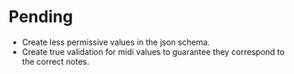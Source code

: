 # Pending

- Create less permissive values in the json schema.
- Create true validation for midi values to guarantee they correspond to the correct notes.
